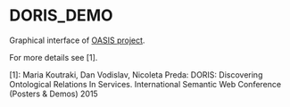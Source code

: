 # DORIS_DEMO

Graphical interface of <a href="http://github.com/koutraki/oasis">OASIS project<a/>. 

For more details see [1].

[1]: Maria Koutraki, Dan Vodislav, Nicoleta Preda: DORIS: Discovering Ontological Relations In Services. International Semantic Web Conference (Posters & Demos) 2015
